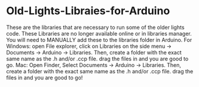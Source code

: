 # Old-Lights-Libraies-for-Arduino
These are the libraries that are necessary to run some of the older lights code. 
These Libraries are no longer available online or in libraries manager. 
You will need to MANUALLY add these to the libraries folder in Arduino. 
For Windows: 
  open File explorer, click on Libraries on the side menu -> Documents -> Arduino -> Libraries.
  Then, create a folder with the exact same name as the .h and/or .ccp file. drag the files in and you are good to go. 
Mac: 
  Open Finder, Select Documents -> Arduino -> Libraries. 
  Then, create a folder with the exact same name as the .h and/or .ccp file. drag the files in and you are good to go!
